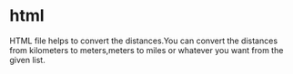 # html
HTML file helps to convert the distances.You can convert the distances from kilometers to meters,meters to miles or whatever you want from the given list.
